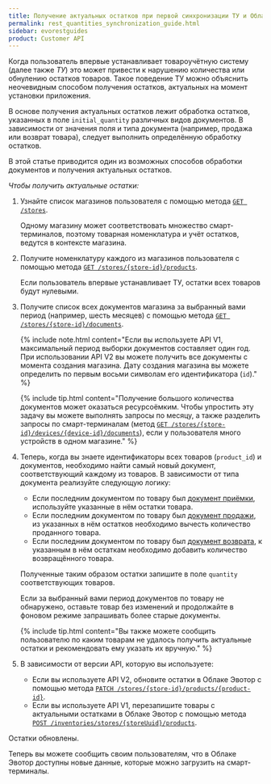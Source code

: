 ```yaml
---
title: Получение актуальных остатков при первой синхронизации ТУ и Облака Эвотор
permalink: rest_quantities_synchronization_guide.html
sidebar: evorestguides
product: Customer API
---
```


Когда пользователь впервые устанавливает товароучётную систему (далее также *ТУ*) это может привести к нарушению количества или обнулению остатков товаров. Такое поведение ТУ можно объяснить неочевидным способом получения остатков, актуальных на момент установки приложения.

В основе получения актуальных остатков лежит обработка остатков, указанных в поле `initial_quantity` различных видов документов. В зависимости от значения поля и типа документа (например, продажа или возврат товара), следует выполнить определённую обработку остатков.

В этой статье приводится один из возможных способов обработки документов и получения актуальных остатков.

*Чтобы получить актуальные остатки:*

1. Узнайте список магазинов пользователя с помощью метода [`GET /stores`](./rest_stores.html#получить-список-магазинов).

   Одному магазину может соответствовать множество смарт-терминалов, поэтому товарная номенклатура и учёт остатков, ведутся в контексте магазина.

2. Получите номенклатуру каждого из магазинов пользователя с помощью метода [`GET /stores/{store-id}/products`](./rest_products.html#получить-все-товары).

   Если пользователь впервые устанавливает ТУ, остатки всех товаров будут нулевыми.

3. Получите список всех документов магазина за выбранный вами период (например, шесть месяцев) с помощью метода [`GET /stores/{store-id}/documents`](./rest_documents.html#получить-список-документов).

   {% include note.html content="Если вы используете API V1, максимальный период выборки документов составляет один год. При использовании API V2 вы можете получить все документы с момента создания магазина. Дату создания магазина вы можете определить по первым восьми символам его идентификатора (`id`)." %}

   {% include tip.html content="Получение большого количества документов может оказаться ресурсоёмким. Чтобы упростить эту задачу вы можете выполнять запросы по месяцу, а также разделить запросы по смарт-терминалам (метод [`GET /stores/{store-id}/devices/{device-id}/documents`](./rest_documents.html#Получить-список-документов-по-идентификатору-смарт-терминала)), если у пользователя много устройств в одном магазине." %}

4. Теперь, когда вы знаете идентификаторы всех товаров (`product_id`) и документов, необходимо найти самый новый документ, соответствующий каждому из товаров. В зависимости от типа документа реализуйте следующую логику:

   * Если последним документом по товару был [документ приёмки](./rest_accept.html), используйте указанные в нём остатки товара.
   * Если последним документом по товару был [документ продажи](./rest_sell.html), из указанных в нём остатков необходимо вычесть количество проданного товара.
   * Если последним документом по товару был [документ возврата](./rest_payback.html), к указанным в нём остаткам необходимо добавить количество возвращённого товара.

   Полученные таким образом остатки запишите в поле `quantity` соответствующих товаров.

   Если за выбранный вами период документов по товару не обнаружено, оставьте товар без изменений и продолжайте в фоновом режиме запрашивать более старые документы.

   {% include tip.html content="Вы также можете сообщить пользователю по каким товарам не удалось получить актуальные остатки и рекомендовать ему указать их вручную." %}

5. В зависимости от версии API, которую вы используете:

   * Если вы используете API V2, обновите остатки в Облаке Эвотор с помощью метода [`PATCH /stores/{store-id}/products/{product-id}`](./rest_products.html#обновить-остатки-товара).
   * Если вы используете API V1, перезапишите товары с актуальными остатками в Облаке Эвотор с помощью метода [`POST /inventories/stores/{storeUuid}/products`](https://api.evotor.ru/docs/#tag/Tovary-i-dokumenty%2Fpaths%2F~1api.evotor.ru~1api~1v1~1inventories~1stores~1%7BstoreUuid%7D~1products%2Fpost).

Остатки обновлены.

Теперь вы можете сообщить своим пользователям, что в Облаке Эвотор доступны новые данные, которые можно загрузить на смарт-терминалы.
